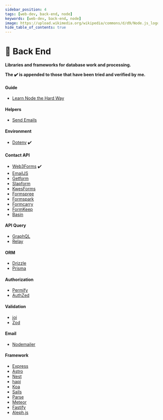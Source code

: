 ```yaml
---
sidebar_position: 4
tags: [web-dev, back-end, node]
keywords: [web-dev, back-end, node]
image: https://upload.wikimedia.org/wikipedia/commons/d/d9/Node.js_logo.svg
hide_table_of_contents: true
---
```

# 🦎 Back End
**Libraries and frameworks for database work and processing.**

**The :heavy_check_mark: is appended to those that have been tried and verified by me.**

#### Guide
- [Learn Node the Hard Way](https://github.com/ishtms/learn-nodejs-hard-way)

#### Helpers
- [Send Emails](https://mailtrap.io/blog/sending-emails-with-nodemailer)

#### Environment
- [Dotenv](https://dotenv.org) :heavy_check_mark:

#### Contact API
- [Web3Forms](https://web3forms.com) :heavy_check_mark:
- [EmailJS](https://emailjs.com)
- [Getform](https://getform.io)
- [Slapform](https://slapform.com)
- [KwesForms](https://kwesforms.com)
- [Formspree](https://formspree.io)
- [Formspark](https://formspark.io)
- [Formcarry](https://formcarry.com)
- [FormKeep](https://formkeep.com)
- [Basin](https://usebasin.com)

#### API Query
- [GraphQL](https://graphql.org)
- [Relay](https://relay.dev)

#### ORM
- [Drizzle](https://orm.drizzle.team)
- [Prisma](https://prisma.io)

#### Authorization
- [Permify](https://permify.co)
- [AuthZed](https://authzed.com)

#### Validation
- [joi](https://joi.dev)
- [Zod](https://zod.dev)

#### Email
- [Nodemailer](https://nodemailer.com)

#### Framework
- [Express](https://expressjs.com)
- [Astro](https://astro.build)
- [Nest](https://nestjs.com)
- [hapi](https://hapi.dev)
- [Koa](https://koajs.com)
- [Sails](https://sailsjs.com)
- [Parse](https://parseplatform.org)
- [Meteor](https://meteor.com)
- [Fastify](https://fastify.dev)
- [Aleph.js](https://alephjs.org)